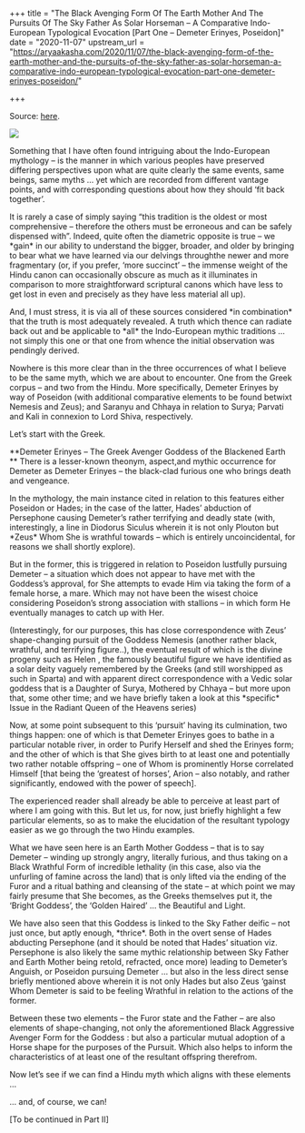 +++
title = "The Black Avenging Form Of The Earth Mother And The Pursuits Of The Sky Father As Solar Horseman – A Comparative Indo-European Typological Evocation [Part One – Demeter Erinyes, Poseidon]"
date = "2020-11-07"
upstream_url = "https://aryaakasha.com/2020/11/07/the-black-avenging-form-of-the-earth-mother-and-the-pursuits-of-the-sky-father-as-solar-horseman-a-comparative-indo-european-typological-evocation-part-one-demeter-erinyes-poseidon/"

+++

Source: [here](https://aryaakasha.com/2020/11/07/the-black-avenging-form-of-the-earth-mother-and-the-pursuits-of-the-sky-father-as-solar-horseman-a-comparative-indo-european-typological-evocation-part-one-demeter-erinyes-poseidon/).

![](https://aryaakasha.files.wordpress.com/2020/11/640.webp-76.jpg?w=896)


Something that I have often found intriguing about the Indo-European mythology – is the manner in which various peoples have preserved differing perspectives upon what are quite clearly the same events, same beings, same myths … yet which are recorded from different vantage points, and with corresponding questions about how they should ‘fit back together’.

It is rarely a case of simply saying “this tradition is the oldest or most comprehensive – therefore the others must be erroneous and can be safely dispensed with”. Indeed, quite often the diametric opposite is true – we \*gain\* in our ability to understand the bigger, broader, and older by bringing to bear what we have learned via our delvings throughthe newer and more fragmentary (or, if you prefer, ‘more succinct’ – the immense weight of the Hindu canon can occasionally obscure as much as it illuminates in comparison to more straightforward scriptural canons which have less to get lost in even and precisely as they have less material all up).

And, I must stress, it is via all of these sources considered \*in combination\* that the truth is most adequately revealed. A truth which thence can radiate back out and be applicable to \*all\* the Indo-European mythic traditions … not simply this one or that one from whence the initial observation was pendingly derived.

Nowhere is this more clear than in the three occurrences of what I believe to be the same myth, which we are about to encounter. One from the Greek corpus – and two from the Hindu. More specifically, Demeter Erinyes by way of Poseidon (with additional comparative elements to be found betwixt Nemesis and Zeus); and Saranyu and Chhaya in relation to Surya; Parvati and Kali in connexion to Lord Shiva, respectively.

Let’s start with the Greek.


**Demeter Erinyes – The Greek Avenger Goddess of the Blackened Earth
** There is a lesser-known theonym, aspect,and mythic occurrence for
Demeter as Demeter Erinyes – the black-clad furious one who brings death and vengeance.

In the mythology, the main instance cited in relation to this features either Poseidon or Hades; in the case of the latter, Hades’ abduction of Persephone causing Demeter’s rather terrifying and deadly state (with, interestingly, a line in Diodorus Siculus wherein it is not only Plouton but \*Zeus\* Whom She is wrathful towards – which is entirely uncoincidental, for reasons we shall shortly explore).

But in the former, this is triggered in relation to Poseidon lustfully pursuing Demeter – a situation which does not appear to have met with the Goddess’s approval, for She attempts to evade Him via taking the form of a female horse, a mare. Which may not have been the wisest choice considering Poseidon’s strong association with stallions – in which form He eventually manages to catch up with Her.

(Interestingly, for our purposes, this has close correspondence with Zeus’ shape-changing pursuit of the Goddess Nemesis (another rather black, wrathful, and terrifying figure..), the eventual result of which is the divine progeny such as Helen , the famously beautiful figure we have identified as a solar deity vaguely remembered by the Greeks (and still worshipped as such in Sparta) and with apparent direct correspondence with a Vedic solar goddess that is a Daughter of Surya, Mothered by Chhaya – but more upon that, some other time; and we have briefly taken a look at this \*specific\* Issue in the Radiant Queen of the Heavens series)

Now, at some point subsequent to this ‘pursuit’ having its culmination, two things happen: one of which is that Demeter Erinyes goes to bathe in a particular notable river, in order to Purify Herself and shed the Erinyes form; and the other of which is that She gives birth to at least one and potentially two rather notable offspring – one of Whom is prominently Horse correlated Himself \[that being the ‘greatest of horses’, Arion – also notably, and rather significantly, endowed with the power of speech\].

The experienced reader shall already be able to perceive at least part of where I am going with this. But let us, for now, just briefly highlight a few particular elements, so as to make the elucidation of the resultant typology easier as we go through the two Hindu examples.

What we have seen here is an Earth Mother Goddess – that is to say Demeter – winding up strongly angry, literally furious, and thus taking on a Black Wrathful Form of incredible lethality (in this case, also via the unfurling of famine across the land) that is only lifted via the ending of the Furor and a ritual bathing and cleansing of the state – at which point we may fairly presume that She becomes, as the Greeks themselves put it, the ‘Bright Goddess’, the ‘Golden Haired’ … the Beautiful and Light.

We have also seen that this Goddess is linked to the Sky Father deific – not just once, but aptly enough, \*thrice\*. Both in the overt sense of Hades abducting Persephone (and it should be noted that Hades’ situation viz. Persephone is also likely the same mythic relationship between Sky Father and Earth Mother being retold, refracted, once more) leading to Demeter’s Anguish, or Poseidon pursuing Demeter … but also in the less direct sense briefly mentioned above wherein it is not only Hades but also Zeus ‘gainst Whom Demeter is said to be feeling Wrathful in relation to the actions of the former.

Between these two elements – the Furor state and the Father – are also elements of shape-changing, not only the aforementioned Black Aggressive Avenger Form for the Goddess : but also a particular mutual adoption of a Horse shape for the purposes of the Pursuit. Which also helps to inform the characteristics of at least one of the resultant offspring therefrom.

Now let’s see if we can find a Hindu myth which aligns with these elements …

… and, of course, we can!

\[To be continued in Part II\]